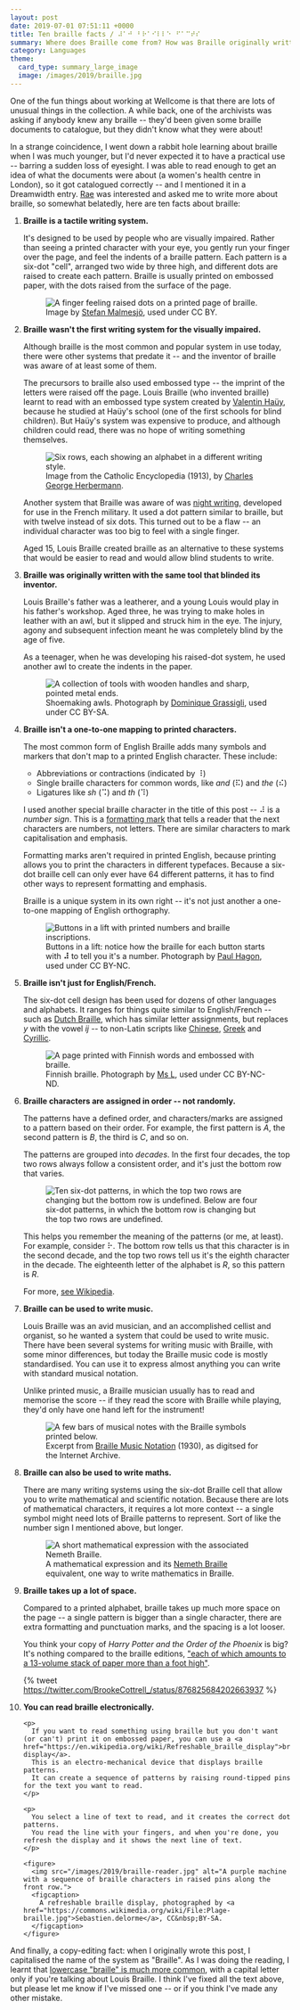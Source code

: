```yaml
---
layout: post
date: 2019-07-01 07:51:11 +0000
title: Ten braille facts / ⠼⠁⠚⠀⠃⠗⠁⠊⠇⠇⠑⠀⠋⠁⠉⠞⠎
summary: Where does Braille come from? How was Braille originally written? What can you write in Braille today? And more.
category: Languages
theme:
  card_type: summary_large_image
  image: /images/2019/braille.jpg
---
```


One of the fun things about working at Wellcome is that there are lots of unusual things in the collection.
A while back, one of the archivists was asking if anybody knew any braille -- they'd been given some braille documents to catalogue, but they didn't know what they were about!

In a strange coincidence, I went down a rabbit hole learning about braille when I was much younger, but I'd never expected it to have a practical use -- barring a sudden loss of eyesight.
I was able to read enough to get an idea of what the documents were about (a women's health centre in London), so it got catalogued correctly -- and I mentioned it in a Dreamwidth entry.
[Rae](https://twitter.com/RaeKnowler) was interested and asked me to write more about braille, so somewhat belatedly, here are ten facts about braille:

<style>
  figure {
    max-width: 500px;
  }
</style>

1.  **Braille is a tactile writing system.**

    It's designed to be used by people who are visually impaired.
    Rather than seeing a printed character with your eye, you gently run your finger over the page, and feel the indents of a braille pattern.
    Each pattern is a six-dot "cell", arranged two wide by three high, and different dots are raised to create each pattern.
    Braille is usually printed on embossed paper, with the dots raised from the surface of the page.

    <figure>
      <img src="/images/2019/braille.jpg" alt="A finger feeling raised dots on a printed page of braille.">
      <figcaption>
        Image by <a href="https://www.flickr.com/photos/malmesjo/4959534304/">Stefan Malmesjö</a>, used under CC&nbsp;BY.
      </figcaption>
    </figure>

2.  **Braille wasn't the first writing system for the visually impaired.**

    Although braille is the most common and popular system in use today, there were other systems that predate it -- and the inventor of braille was aware of at least some of them.

    The precursors to braille also used embossed type -- the imprint of the letters were raised off the page.
    Louis Braille (who invented braille) learnt to read with an embossed type system created by [Valentin Haüy](https://en.wikipedia.org/wiki/Valentin_Ha%C3%BCy), because he studied at Haüy's school (one of the first schools for blind children).
    But Haüy's system was expensive to produce, and although children could read, there was no hope of writing something themselves.

    <figure>
      <img src="/images/2019/embossed_type.jpg" alt="Six rows, each showing an alphabet in a different writing style.">
      <figcaption>
        Image from the Catholic Encyclopedia (1913), by <a href="https://en.wikipedia.org/wiki/File:Six_Principal_Systems_of_Embossed_Type.jpg">Charles George Herbermann</a>.
      </figcaption>
    </figure>

    Another system that Braille was aware of was [night writing](https://en.wikipedia.org/wiki/Night_writing), developed for use in the French military.
    It used a dot pattern similar to braille, but with twelve instead of six dots.
    This turned out to be a flaw -- an individual character was too big to feel with a single finger.

    Aged 15, Louis Braille created braille as an alternative to these systems that would be easier to read and would allow blind students to write.

3.  **Braille was originally written with the same tool that blinded its inventor.**

    Louis Braille's father was a leatherer, and a young Louis would play in his father's workshop.
    Aged three, he was trying to make holes in leather with an awl, but it slipped and struck him in the eye.
    The injury, agony and subsequent infection meant he was completely blind by the age of five.

    As a teenager, when he was developing his raised-dot system, he used another awl to create the indents in the paper.

    <figure>
      <img src="/images/2019/awls.jpg" alt="A collection of tools with wooden handles and sharp, pointed metal ends.">
      <figcaption>
        Shoemaking awls.
        Photograph by <a href="https://commons.wikimedia.org/wiki/File:7alenebott.png">Dominique Grassigli</a>, used under CC&nbsp;BY-SA.
      </figcaption>
    </figure>

4.  **Braille isn't a one-to-one mapping to printed characters.**

    The most common form of English Braille adds many symbols and markers that don't map to a printed English character.
    These include:

    <ul>
      <li>Abbreviations or contractions (indicated by ⠸)</li>
      <li>Single braille characters for common words, like <em>and</em> (⠯) and <em>the</em> (⠮)</li>
      <li>Ligatures like <em>sh</em> (⠩) and <em>th</em> (⠹)</li>
    </ul>

    I used another special braille character in the title of this post -- ⠼ is a *number sign*.
    This is a [formatting mark](https://en.wikipedia.org/wiki/English_Braille#Formatting_marks) that tells a reader that the next characters are numbers, not letters.
    There are similar characters to mark capitalisation and emphasis.

    Formatting marks aren't required in printed English, because printing allows you to print the characters in different typefaces.
    Because a six-dot braille cell can only ever have 64 different patterns, it has to find other ways to represent formatting and emphasis.

    Braille is a unique system in its own right -- it's not just another a one-to-one mapping of English orthography.

    <figure>
      <img src="/images/2019/lift_buttons.jpg" alt="Buttons in a lift with printed numbers and braille inscriptions.">
      <figcaption>
        Buttons in a lift: notice how the braille for each button starts with <strong>⠼</strong> to tell you it's a number.
        Photograph by <a href="https://www.flickr.com/photos/paulhagon/3622729819/">Paul Hagon</a>, used under CC&nbsp;BY-NC.
      </figcaption>
    </figure>

5.  **Braille isn't just for English/French.**

    The six-dot cell design has been used for dozens of other languages and alphabets.
    It ranges for things quite similar to English/French -- such as [Dutch Braille](https://en.wikipedia.org/wiki/Dutch_Braille), which has similar letter assignments, but replaces *y* with the vowel *ij* -- to non-Latin scripts like [Chinese](https://en.wikipedia.org/wiki/Mainland_Chinese_Braille), [Greek](https://en.wikipedia.org/wiki/Greek_Braille) and [Cyrillic](https://en.wikipedia.org/wiki/Russian_Braille).

    <figure>
      <img src="/images/2019/finnish_braille.jpg" alt="A page printed with Finnish words and embossed with braille.">
      <figcaption>
        Finnish braille.
        Photograph by <a href="https://www.flickr.com/photos/nosmoking/114175554/">Ms L</a>, used under CC&nbsp;BY-NC-ND.
      </figcaption>
    </figure>

6.  **Braille characters are assigned in order -- not randomly.**

    The patterns have a defined order, and characters/marks are assigned to a pattern based on their order.
    For example, the first pattern is *A*, the second pattern is *B*, the third is *C*, and so on.

    The patterns are grouped into *decades*.
    In the first four decades, the top two rows always follow a consistent order, and it's just the bottom row that varies.

    <figure>
      <img src="/images/2019/decades.svg" alt="Ten six-dot patterns, in which the top two rows are changing but the bottom row is undefined. Below are four six-dot patterns, in which the bottom row is changing but the top two rows are undefined.">
    </figure>

    This helps you remember the meaning of the patterns (or me, at least).
    For example, consider ⠗.
    The bottom row tells us that this character is in the second decade, and the top two rows tell us it's the eighth character in the decade.
    The eighteenth letter of the alphabet is *R*, so this pattern is *R*.

    For more, [see Wikipedia](https://en.wikipedia.org/wiki/English_Braille#System).

7.  **Braille can be used to write music.**

    Louis Braille was an avid musician, and an accomplished cellist and organist, so he wanted a system that could be used to write music.
    There have been several systems for writing music with Braille, with some minor differences, but today the Braille music code is mostly standardised.
    You can use it to express almost anything you can write with standard musical notation.

    Unlike printed music, a Braille musician usually has to read and memorise the score -- if they read the score with Braille while playing, they'd only have one hand left for the instrument!

    <figure>
      <img src="/images/2019/braille_music.jpg" alt="A few bars of musical notes with the Braille symbols printed below.">
      <figcaption>
        Excerpt from <a href="https://archive.org/details/braillemusicnota00unse/page/4/">Braille Music Notation</a> (1930), as digitsed for the Internet Archive.
      </figcaption>
    </figure>

8.  **Braille can also be used to write maths.**

    There are many writing systems using the six-dot Braille cell that allow you to write mathematical and scientific notation.
    Because there are lots of mathematical characters, it requires a lot more context -- a single symbol might need lots of Braille patterns to represent.
    Sort of like the number sign I mentioned above, but longer.

    <figure>
      <img src="/images/2019/nemeth_braille.png" alt="A short mathematical expression with the associated Nemeth Braille.">
      <figcaption>
        A mathematical expression and its <a href="https://en.wikipedia.org/wiki/Nemeth_Braille">Nemeth Braille</a> equivalent, one way to write mathematics in Braille.
      </figcaption>
    </figure>

9.  **Braille takes up a lot of space.**

    Compared to a printed alphabet, braille takes up much more space on the page -- a single pattern is bigger than a single character, there are extra formatting and punctuation marks, and the spacing is a lot looser.

    You think your copy of *Harry Potter and the Order of the Phoenix* is big?
    It's nothing compared to the braille editions, ["each of which amounts to a 13-volume stack of paper more than a foot high"](https://www.csmonitor.com/2003/0701/p12s01-lecl.html).

    {% tweet https://twitter.com/BrookeCottrell_/status/876825684202663937 %}

<ol start="10">
  <li>
    <p><strong>You can read braille electronically.</strong></p>

    <p>
      If you want to read something using braille but you don't want (or can't) print it on embossed paper, you can use a <a href="https://en.wikipedia.org/wiki/Refreshable_braille_display">braille display</a>.
      This is an electro-mechanical device that displays braille patterns.
      It can create a sequence of patterns by raising round-tipped pins for the text you want to read.
    </p>

    <p>
      You select a line of text to read, and it creates the correct dot patterns.
      You read the line with your fingers, and when you're done, you refresh the display and it shows the next line of text.
    </p>

    <figure>
      <img src="/images/2019/braille-reader.jpg" alt="A purple machine with a sequence of braille characters in raised pins along the front row.">
      <figcaption>
        A refreshable braille display, photographed by <a href="https://commons.wikimedia.org/wiki/File:Plage-braille.jpg">Sebastien.delorme</a>, CC&nbsp;BY-SA.
      </figcaption>
    </figure>
  </li>
</ol>

And finally, a copy-editing fact: when I originally wrote this post, I capitalised the name of the system as "Braille".
As I was doing the reading, I learnt that [lowercase "braille" is much more common](http://www.brailleauthority.org/capitalization/capitalization.pdf), with a capital letter only if you're talking about Louis Braille.
I think I've fixed all the text above, but please let me know if I've missed one -- or if you think I've made any other mistake.
